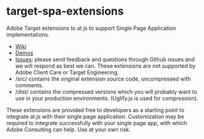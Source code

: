 # target-spa-extensions
Adobe Target extensions to at.js to support Single Page Application implementations. 

* [Wiki](https://github.com/Adobe-Marketing-Cloud/target-spa-extensions/wiki)
* [Demos](http://adobe-marketing-cloud.github.io/target-sdk-libraries/demos/)
* [Issues](https://github.com/Adobe-Marketing-Cloud/target-spa-extensions/issues): please send feedback and questions through Github issues and we will respond as best we can.  These extensions are not supported by Adobe Client Care or Target Engineering.
* /src/ contains the original extension source code, uncompressed with comments.
* /dist/ contains the compressed versions which you will probably want to use in your production environments.  (Uglify.js is used for compression).

These extensions are provided free to developers as a starting point to integrate at.js with their single page application. Customization may be required to integrate successfully with your single page app, with which Adobe Consulting can help. Use at your own risk.
